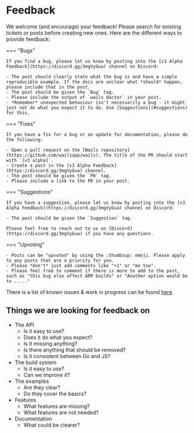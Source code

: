 # Feedback

We welcome (and encourage) your feedback! Please search for existing tickets or
posts before creating new ones. Here are the different ways to provide feedback:

=== "Bugs"

    If you find a bug, please let us know by posting into the [v3 Alpha Feedback](https://discord.gg/3mgVyGua) channel on Discord:

    - The post should clearly state what the bug is and have a simple reproducible example. If the docs are unclear what *should* happen, please include that in the post.
    - The post should be given the `Bug` tag.
    - Please include the output of `wails doctor` in your post.
    - *Remember* unexpected behaviour isn't necessarily a bug - it might just not do what you expect it to do. Use [Suggestions](#suggestions) for this.

=== "Fixes"

    If you have a fix for a bug or an update for documentation, please do the following:

    - Open a pull request on the [Wails repository](https://github.com/wailsapp/wails). The title of the PR should start with `[v3 alpha]`.
    - Create a post in the [v3 Alpha Feedback](https://discord.gg/3mgVyGua) channel.
    - The post should be given the `PR` tag.
    - Please include a link to the PR in your post.

=== "Suggestions"

    If you have a suggestion, please let us know by posting into the [v3 Alpha Feedback](https://discord.gg/3mgVyGua) channel on Discord:

    - The post should be given the `Suggestion` tag.

    Please feel free to reach out to us on [Discord](https://discord.gg/3mgVyGua) if you have any questions.

=== "Upvoting"

    - Posts can be "upvoted" by using the :thumbsup: emoji. Please apply to any posts that are a priority for you.
    - Please *don't* just add comments like "+1" or "me too".
    - Please feel free to comment if there is more to add to the post, such as "this bug also affect ARM builds" or "Another option would be to ....."

There is a list of known issues & work in progress can be found
[here](https://github.com/orgs/wailsapp/projects/6).

## Things we are looking for feedback on

- The API
  - Is it easy to use?
  - Does it do what you expect?
  - Is it missing anything?
  - Is there anything that should be removed?
  - Is it consistent between Go and JS?
- The build system
  - Is it easy to use?
  - Can we improve it?
- The examples
  - Are they clear?
  - Do they cover the basics?
- Features
  - What features are missing?
  - What features are not needed?
- Documentation
  - What could be clearer?
